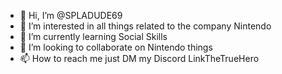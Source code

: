 - 👋 Hi, I’m @SPLADUDE69
- 👀 I’m interested in all things related to the company Nintendo
- 🌱 I’m currently learning Social Skills
- 💞️ I’m looking to collaborate on Nintendo things
- 📫 How to reach me just DM my Discord LinkTheTrueHero

<!---
SPLADUDE69/SPLADUDE69 is a ✨ special ✨ repository because its `README.md` (this file) appears on your GitHub profile.
You can click the Preview link to take a look at your changes.
--->

